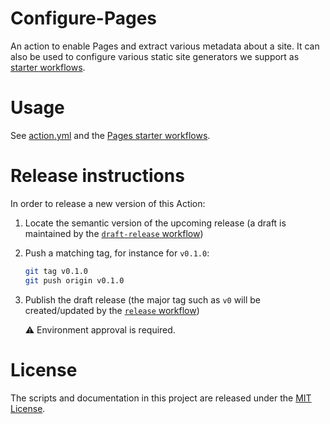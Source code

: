 # Configure-Pages

An action to enable Pages and extract various metadata about a site. It can also be used to configure various static site generators we support as [starter workflows][starter-workflows].

# Usage

See [action.yml](action.yml) and the [Pages starter workflows][starter-workflows].

# Release instructions

In order to release a new version of this Action:

1. Locate the semantic version of the upcoming release (a draft is maintained by the [`draft-release` workflow][draft-release])

2. Push a matching tag, for instance for `v0.1.0`:

   ```bash
   git tag v0.1.0
   git push origin v0.1.0
   ```

3. Publish the draft release (the major tag such as `v0` will be created/updated by the [`release` workflow][release])

   ⚠️ Environment approval is required.

# License

The scripts and documentation in this project are released under the [MIT License](LICENSE).

<!-- references -->
[starter-workflows]: https://github.com/actions/starter-workflows/tree/main/pages
[draft-release]: .github/workflows/draft-release.yml
[release]: .github/workflows/release.yml
